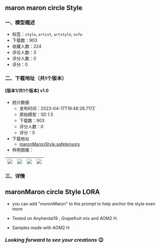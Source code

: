 ## maron maron circle Style
### 一、模型概述

- 标签：`style`, `artist`, `artstyle`, `nsfw`
- 下载数：903
- 收藏人数：224
- 评论人数：3
- 评分人数：0
- 评分：0

### 二、下载地址（共1个版本）

#### [版本1/共1个版本] v1.0

- 统计数据
  - 发布时间：2023-04-17T19:48:28.717Z
  - 原始模型：SD 1.5
  - 下载数：903
  - 评分人数：0
  - 评分：0
- 下载地址
  - [maronMaronStyle.safetensors](https://civitai.com/api/download/models/48389)
- 样例图像：

| <img src="https://image.civitai.com/xG1nkqKTMzGDvpLrqFT7WA/352d4efd-bb6a-432a-64b5-511be4ef4500/width=450/519659.jpeg" /> | <img src="https://image.civitai.com/xG1nkqKTMzGDvpLrqFT7WA/1f859271-5998-4a7b-fb9e-e3ba09e9c900/width=450/519723.jpeg" /> | <img src="https://image.civitai.com/xG1nkqKTMzGDvpLrqFT7WA/6644cda4-2023-4889-8132-2207dbaaba00/width=450/519649.jpeg" /> | <img src="https://image.civitai.com/xG1nkqKTMzGDvpLrqFT7WA/dd4a1b46-3725-4fe8-a22a-990565a65200/width=450/519654.jpeg" /> |
| ---- | ---- | ---- | ---- |


### 三、详情
<h2>maronMaron circle Style LORA</h2><p></p><ul><li><p>you  can add "moronMaron" to the prompt to help anchor the style even more  </p></li><li><p>Tested on Anyhentai19 , Grapefruit mix and AOM2 H.</p></li><li><p>Samples made with AOM2 H</p></li></ul><p></p><h3><em>Looking forward to see your creations </em>😉</h3>